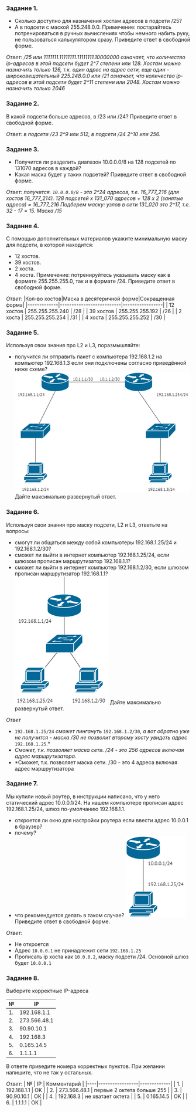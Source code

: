 ### Задание 1.
- Cколько доступно для назначения хостам адресов в подсети /25?
- А в подсети с маской 255.248.0.0.
Примечение: постарайтесь потренироваться в ручных вычислениях чтобы немного набить руку, не пользоваться калькулятором сразу.
Приведите ответ в свободной форме.

*Ответ:*
*/25 или 1111111.11111111.11111111.10000000 означает, что количество ip-адресов в этой подсети будет 2^7 степени или 128. Хостам можно назначить только 126, т.к. один адрес на адрес сети, еще один - широковещательный*
*225.248.0.0 или /21 означает, что количество ip-адресов в этой подсети будет 2^11 степени или 2048. Хостам можно назначить только 2046*

### Задание 2.
В какой подсети больше адресов, в /23 или /24?
Приведите ответ в свободной форме.

*Ответ: в подсети /23 2^9 или 512, в подсети /24 2^10 или 256.*


### Задание 3.
- Получится ли разделить диапазон 10.0.0.0/8 на 128 подсетей по 131070 адресов в каждой?
- Какая маска будет у таких подсетей?
Приведите ответ в свободной форме.

*Ответ: получится. `10.0.0.0/8` - это 2^24 адресов, т.е. 16_777_216 (для хостов 16_777_214). 128 подсетей х 131_070 адресов + 128 х 2 (занятые адреса) = 16_777_216*
*Подберем маску: узлов в сети 131_020 это 2^17, т.е. 32 - 17 = 15. Маска /15*


### Задание 4.
С помощью дополнительных материалов укажите минимальную маску для подсети, в которой находится:
- 12 хостов.
- 39 хостов.
- 2 хоста.
- 4 хоста.
Примечение: потренируйтесь указывать маску как в формате 255.255.255.0, так и в формате /24.
Приведите ответ в свободной форме.

*Ответ:*
|Кол-во хостов|Маска в десятеричной форме|Сокращенная форма|
|-------------|--------------------------|-----------------|
| 12 хостов | 255.255.255.240 | /28 |
| 39 хостов | 255.255.255.192 | /26 |
|  2 хоста  | 255.255.255.254 | /31 |
|  4 хоста  | 255.255.255.252 | /30 |


### Задание 5.
Используя свои знания про L2 и L3, поразмышляйте:
- получится ли отправить пакет с компьютера 192.168.1.2 на компьютер 192.168.1.3 если они подключены согласно приведённой ниже схеме?
![Схема. Задание 5](pics/4_3_5.png)
Дайте максимально развернутый ответ.


### Задание 6.
Используя свои знания про маску подсети, L2 и L3, ответьте на вопросы:
- смогут ли общаться между собой компьютеры 192.168.1.25/24 и 192.168.1.2/30?
- сможет ли выйти в интернет компьютер 192.168.1.25/24, если шлюзом прописан маршрутизатор 192.168.1.1?
- сможет ли выйти в интернет компьютер 192.168.1.2/30, если шлюзом прописан маршрутизатор 192.168.1.1?
![Схема. Задание 6](pics/4_3_6.png)
Дайте максимально развернутый ответ.

*Ответ*
- `192.168.1.25/24` *сможет пингануть* `192.168.1.2/30`, *а вот обратно уже не получится - маска /30 не позволит второму хосту увидеть адрес* `192.168.1.25`.*
- *Сможет, т.к. позволяет маска сети. /24 - это 256 адресов включая адрес маршрутизатора.*
- *Сможет, т.к. позволяет маска сети. /30 - это 4 адреса включая адрес маршрутизатора

### Задание 7.
Мы купили новый роутер, в инструкции написано, что у него статический адрес 10.0.0.1/24.
На нашем компьютере прописан адрес 192.168.1.25/24, шлюз по-умолчанию 192.168.1.1.
- откроется ли окно для настройки роутера если ввести адрес 10.0.0.1 в браузер?
- почему?
- что рекомендуется делать в таком случае?
![Схема. Задание 7](pics/4_3_7.png)
Приведите ответ в свободной форме.

*Ответ:*
- Не откроется
- Адрес `10.0.0.1` не принадлежит сети `192.168.1.25`
- Прописать ip хоста как `10.0.0.2`, маску подсети /24. Основной шлюз будет `10.0.0.1`

### Задание 8.
Выберите корректные IP-адреса

|  № | 	IP             | 
|----|-----------------|
| 1. |	192.168.1.1    |
| 2. |	273.566.48.1   |
| 3. |	90.90.10.1     |
| 4. |	192.168.3      |
| 5. |	0.165.14.5     |
| 6. |	1.1.1.1        |

В ответе приведите номера корректных пунктов. При желании напишите, что не так у остальных.

*Ответ:*
|  № |  IP             | Комментарий |
|----|-----------------|-------------|
| 1. |  192.168.1.1    | OK |
| 2. |  273.566.48.1   | первые 2 октета больше 255 |
| 3. |  90.90.10.1     | ОК |
| 4. |  192.168.3      | не хватает октета |
| 5. |  0.165.14.5     | OK |
| 6. |  1.1.1.1        | OK |


